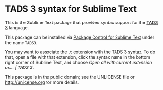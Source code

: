 TADS 3 syntax for Sublime Text
==============================

This is the Sublime Text package that provides syntax support for the [TADS 3](http://www.tads.org/) language.

This package can be installed via [Package Control for Sublime Text](https://sublime.wbond.net/installation) under the name `TADS3`.

You may want to associate the `.t` extension with the TADS 3 syntax. To do that, open a file with that extension, click the syntax name in the bottom right corner of Sublime Text, and choose *Open all with current extension as... | TADS 3*.

This package is in the public domain; see the UNLICENSE file or <http://unlicense.org> for more details.
